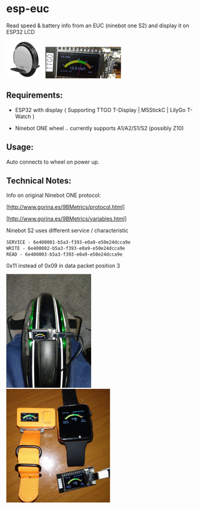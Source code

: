 # esp-euc
Read speed & battery info from an EUC (ninebot one S2) and display it on ESP32 LCD

<img src=https://github.com/mikerr/esp-euc/blob/main/ninebotones2.png width=100> <img src=https://github.com/mikerr/esp-euc/blob/main/IMG_20210512_155312.jpg width=200>

## Requirements:

- ESP32 with display (  Supporting  TTGO T-Display | M5StickC | LilyGo T-Watch )
             
             
- Ninebot ONE wheel .. currently supports A1/A2/S1/S2 (possibly Z10)

## Usage:

Auto connects to wheel on power up.




## Technical Notes:

Info on original Ninebot ONE protocol:

[http://www.gorina.es/9BMetrics/protocol.html]

[http://www.gorina.es/9BMetrics/variables.html]

Ninebot S2 uses different service / characteristic

```
SERVICE - 6e400001-b5a3-f393-e0a9-e50e24dcca9e
WRITE - 6e400002-b5a3-f393-e0a9-e50e24dcca9e
READ - 6e400003-b5a3-f393-e0a9-e50e24dcca9e
```
0x11 instead of 0x09 in data packet position 3

<img src=https://github.com/mikerr/esp-euc/blob/main/IMG_20210511_122921.jpg height=300> <img src=https://github.com/mikerr/esp-euc/blob/main/IMG_20210521_205055.jpg height=300>


